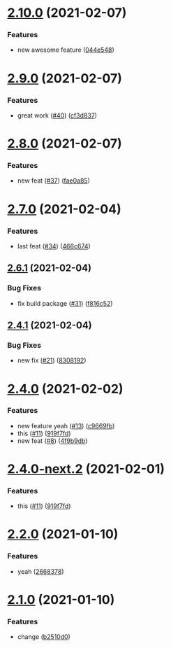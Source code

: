 # [2.10.0](https://github.com/asbiin/semantic-release-test/compare/v2.9.0...v2.10.0) (2021-02-07)


### Features

* new awesome feature ([044e548](https://github.com/asbiin/semantic-release-test/commit/044e5483f69c7d1537ffc10811844f05f3f14c53))

# [2.9.0](https://github.com/asbiin/semantic-release-test/compare/v2.8.0...v2.9.0) (2021-02-07)


### Features

* great work ([#40](https://github.com/asbiin/semantic-release-test/issues/40)) ([cf3d837](https://github.com/asbiin/semantic-release-test/commit/cf3d837118e88096b8f1201eab5af38cadc28597))

# [2.8.0](https://github.com/asbiin/semantic-release-test/compare/v2.7.0...v2.8.0) (2021-02-07)


### Features

* new feat ([#37](https://github.com/asbiin/semantic-release-test/issues/37)) ([fae0a85](https://github.com/asbiin/semantic-release-test/commit/fae0a85eb6ff8b0e0999fdc9ab7ac2e61b266a00))

# [2.7.0](https://github.com/asbiin/semantic-release-test/compare/v2.6.1...v2.7.0) (2021-02-04)


### Features

* last feat ([#34](https://github.com/asbiin/semantic-release-test/issues/34)) ([466c674](https://github.com/asbiin/semantic-release-test/commit/466c674f72317931374ae15c522a7e3e51f1ceb3))

## [2.6.1](https://github.com/asbiin/semantic-release-test/compare/v2.6.0...v2.6.1) (2021-02-04)


### Bug Fixes

* fix build package ([#31](https://github.com/asbiin/semantic-release-test/issues/31)) ([f816c52](https://github.com/asbiin/semantic-release-test/commit/f816c52231cb2e058ab1341c7abe75a356245406))

## [2.4.1](https://github.com/asbiin/semantic-release-test/compare/v2.4.0...v2.4.1) (2021-02-04)


### Bug Fixes

* new fix ([#21](https://github.com/asbiin/semantic-release-test/issues/21)) ([8308192](https://github.com/asbiin/semantic-release-test/commit/83081923b4a95d0150babff2a28182d09aa3d919))

# [2.4.0](https://github.com/asbiin/semantic-release-test/compare/v2.3.0...v2.4.0) (2021-02-02)


### Features

* new feature yeah ([#13](https://github.com/asbiin/semantic-release-test/issues/13)) ([c9669fb](https://github.com/asbiin/semantic-release-test/commit/c9669fbb40d408b295e5bc3b5926ed286f5948db))
* this ([#11](https://github.com/asbiin/semantic-release-test/issues/11)) ([919f7fd](https://github.com/asbiin/semantic-release-test/commit/919f7fd00b202d8a17885077bf11d92fd7a5857b))
* new feat ([#8](https://github.com/asbiin/semantic-release-test/issues/8)) ([4f9b9db](https://github.com/asbiin/semantic-release-test/commit/4f9b9dbf90b23ef27d28d451113a6624e89d1110))

# [2.4.0-next.2](https://github.com/asbiin/semantic-release-test/compare/v2.4.0-next.1...v2.4.0-next.2) (2021-02-01)


### Features

* this ([#11](https://github.com/asbiin/semantic-release-test/issues/11)) ([919f7fd](https://github.com/asbiin/semantic-release-test/commit/919f7fd00b202d8a17885077bf11d92fd7a5857b))

# [2.2.0](https://github.com/asbiin/semantic-release-test/compare/v2.1.0...v2.2.0) (2021-01-10)


### Features

* yeah ([2668378](https://github.com/asbiin/semantic-release-test/commit/2668378039d35d4deddad11e1a021113b7706a79))

# [2.1.0](https://github.com/asbiin/semantic-release-test/compare/v2.0.0...v2.1.0) (2021-01-10)


### Features

* change ([b2510d0](https://github.com/asbiin/semantic-release-test/commit/b2510d00b987f5d658a248817eb0c8d984d7fbef))
